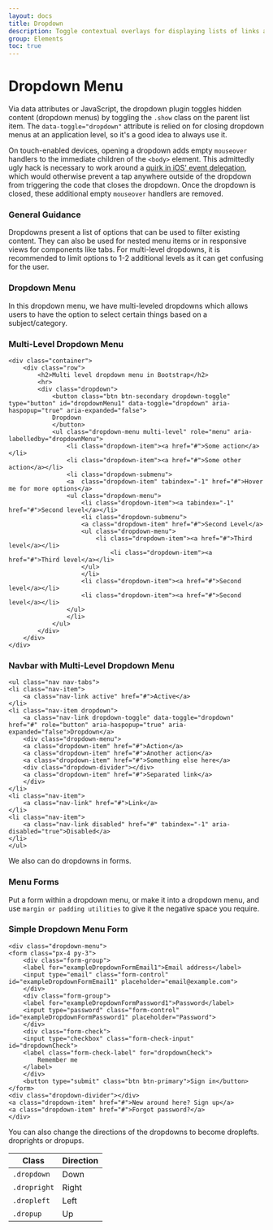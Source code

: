 ```yaml
---
layout: docs
title: Dropdown
description: Toggle contextual overlays for displaying lists of links and more with the Bootstrap dropdown plugin.
group: Elements
toc: true
---
```


# Dropdown Menu


Via data attributes or JavaScript, the dropdown plugin toggles hidden content (dropdown menus) by toggling the `.show` class on the parent list item. The `data-toggle="dropdown"` attribute is relied on for closing dropdown menus at an application level, so it's a good idea to always use it.

On touch-enabled devices, opening a dropdown adds empty `mouseover` handlers to the immediate children of the `<body>` element. This admittedly ugly hack is necessary to work around a [quirk in iOS' event delegation](https://www.quirksmode.org/blog/archives/2014/02/mouse_event_bub.html), which would otherwise prevent a tap anywhere outside of the dropdown from triggering the code that closes the dropdown. Once the dropdown is closed, these additional empty `mouseover` handlers are removed.

### General Guidance
Dropdowns present a list of options that can be used to filter existing content. They can also be used for nested menu items or in responsive views for components like tabs. For multi-level dropdowns, it is recommended to limit options to 1-2 additional levels as it can get confusing for the user.

### Dropdown Menu

In this dropdown menu, we have multi-leveled dropdowns which allows users to have the option to select certain things based on a subject/category.

### Multi-Level Dropdown Menu

    <div class="container">
        <div class="row">
            <h2>Multi level dropdown menu in Bootstrap</h2>
            <hr>
            <div class="dropdown">
                <button class="btn btn-secondary dropdown-toggle" type="button" id="dropdownMenu1" data-toggle="dropdown" aria-haspopup="true" aria-expanded="false">
                Dropdown
                </button>
                <ul class="dropdown-menu multi-level" role="menu" aria-labelledby="dropdownMenu">
                    <li class="dropdown-item"><a href="#">Some action</a></li>
                    <li class="dropdown-item"><a href="#">Some other action</a></li>
                    <li class="dropdown-submenu">
                    <a  class="dropdown-item" tabindex="-1" href="#">Hover me for more options</a>
                    <ul class="dropdown-menu">
                        <li class="dropdown-item"><a tabindex="-1" href="#">Second level</a></li>
                        <li class="dropdown-submenu">
                        <a class="dropdown-item" href="#">Second Level</a>
                        <ul class="dropdown-menu">
                            <li class="dropdown-item"><a href="#">Third level</a></li>
                                <li class="dropdown-item"><a href="#">Third level</a></li>
                        </ul>
                        </li>
                        <li class="dropdown-item"><a href="#">Second level</a></li>
                        <li class="dropdown-item"><a href="#">Second level</a></li>
                    </ul>
                    </li>
                </ul>
            </div>
        </div>
    </div>


### Navbar with Multi-Level Dropdown Menu

    <ul class="nav nav-tabs">
    <li class="nav-item">
        <a class="nav-link active" href="#">Active</a>
    </li>
    <li class="nav-item dropdown">
        <a class="nav-link dropdown-toggle" data-toggle="dropdown" href="#" role="button" aria-haspopup="true" aria-expanded="false">Dropdown</a>
        <div class="dropdown-menu">
        <a class="dropdown-item" href="#">Action</a>
        <a class="dropdown-item" href="#">Another action</a>
        <a class="dropdown-item" href="#">Something else here</a>
        <div class="dropdown-divider"></div>
        <a class="dropdown-item" href="#">Separated link</a>
        </div>
    </li>
    <li class="nav-item">
        <a class="nav-link" href="#">Link</a>
    </li>
    <li class="nav-item">
        <a class="nav-link disabled" href="#" tabindex="-1" aria-disabled="true">Disabled</a>
    </li>
    </ul>

We also can do dropdowns in forms.

### Menu Forms

Put a form within a dropdown menu, or make it into a dropdown menu, and use `margin or padding utilities` to give it the negative space you require.

### Simple Dropdown Menu Form

    <div class="dropdown-menu">
    <form class="px-4 py-3">
        <div class="form-group">
        <label for="exampleDropdownFormEmail1">Email address</label>
        <input type="email" class="form-control" id="exampleDropdownFormEmail1" placeholder="email@example.com">
        </div>
        <div class="form-group">
        <label for="exampleDropdownFormPassword1">Password</label>
        <input type="password" class="form-control" id="exampleDropdownFormPassword1" placeholder="Password">
        </div>
        <div class="form-check">
        <input type="checkbox" class="form-check-input" id="dropdownCheck">
        <label class="form-check-label" for="dropdownCheck">
            Remember me
        </label>
        </div>
        <button type="submit" class="btn btn-primary">Sign in</button>
    </form>
    <div class="dropdown-divider"></div>
    <a class="dropdown-item" href="#">New around here? Sign up</a>
    <a class="dropdown-item" href="#">Forgot password?</a>
    </div>

You can also change the directions of the dropdowns to become droplefts. droprights or dropups.

<table>
<thead>
    <th>Class</th>
    <th>Direction</th>

</thead>
<tbody>
    <tr>
        <td><code>.dropdown</code></td>
        <td>Down</td>
    </tr>
    <tr>
        <td><code>.dropright</code></td>
        <td>Right</td>
    </tr>
    <tr>
        <td><code>.dropleft</code></td>
        <td>Left</td>
    </tr>
    <tr>
        <td><code>.dropup</code></td>
        <td>Up</td>
    </tr>
</tbody>
</table>
